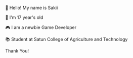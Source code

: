 👋 Hello! My name is Sakii

🧒 I'm 17 year's old

🎮 I am a newbie Game Developer

📚 Student at Satun College of Agriculture and Technology

Thank You!
